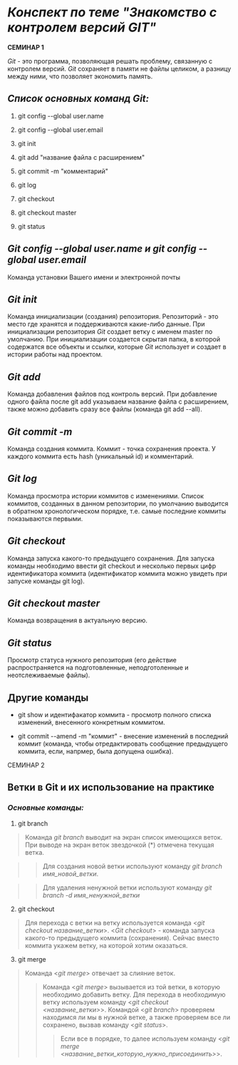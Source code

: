 # *Конспект по теме "Знакомство с контролем версий GIT"*

**СЕМИНАР 1**

*Git* - это программа, позволяющая решать проблему, связанную с контролем версий. *Git* сохраняет в памяти не файлы целиком, а разницу между ними, что позволяет экономить память.

## *Список основных команд Git:*

1. git config --global user.name

2. git config --global user.email

3. git init

4. git add "название файла с расширением"

5. git commit -m "комментарий"

6. git log

7. git checkout

8. git checkout master

9. git status

## *Git config --global user.name и git config --global user.email*

Команда установки Вашего имени и электронной почты

## *Git init*

Команда инициализации (создания) репозитория. Репозиторий - это место где хранятся и поддерживаются какие-либо данные. При инициализации репозитория *Git* создает ветку с именем master по умолчанию. При инициализации создается скрытая папка, в которой содержатся все объекты и ссылки, которые *Git* использует и создает в истории работы над проектом. 

## *Git add*

Команда добавления файлов под контроль версий. При добавление одного файла после git add указываем название файла с расширением, также можно добавить сразу все файлы (команда git add --all).

## *Git commit -m*
Команда создания коммита. Коммит - точка сохранения проекта. У каждого  коммита есть hash (уникальный id) и комментарий. 

## *Git log*

Команда просмотра истории коммитов с изменениями. Список коммитов, созданных в данном репозитории, по умолчанию выводится в обратном хронологическом порядке, т.е. самые последние коммиты показываются первыми.

## *Git checkout*

Команда запуска какого-то предыдущего сохранения. Для запуска команды необходимо ввести git checkout и несколько первых цифр идентификатора коммита (идентификатор коммита можно увидеть при запуске команды git log).

## *Git checkout master*

Команда возвращения в актуальную версию.

## *Git status*

Просмотр статуса нужного репозитория (его действие распространяется на подготовленные, неподготоленные и неотслеживаемые файлы). 

## Другие команды

* git show и идентифакатор коммита - просмотр полного списка изменений, внесенного конкретным коммитом.

* git commit --amend -m "коммит" - внесение изменений в последний коммит (команда, чтобы отредактировать сообщение предыдущего коммита, если, напрмер, была допущена ошибка).


СЕМИНАР 2

## Ветки в Git и их использование на практике

### *Основные команды:*

1. git branch

>Команда *git branch* выводит на экран список имеющихся веток. При выводе на экран веток звездочкой (*) отмечена текущая ветка.
   
>> Для создания новой ветки используют команду *git branch имя_новой_ветки*.

>> Для удаления ненужной ветки используют команду *git branch -d имя_ненужной_ветки*

2. git checkout

> Для перехода с ветки на ветку используется команда <*git checkout название_ветки*>. <*Git checkout*> - команда запуска какого-то предыдущего коммита (сохранения). Сейчас вместо коммита укажем ветку, на которой хотим оказаться. 

3. git merge

> Команда <*git merge*> отвечает за слияние веток. 
>>Команда <*git merge*> вызывается из той ветки, в которую необходимо добавить ветку. Для перехода в необходимую ветку используем команду <*git checkout <название_ветки>*>. Командой <*git branch*> проверяем находимся ли мы в нужной ветке, а также проверяем все ли сохранено, вызвав команду <*git status*>.
>>>Если все в порядке, то далее используем команду <*git merge <название_ветки_которую_нужно_присоединить>*>.

